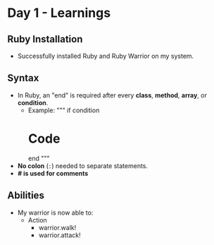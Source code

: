 # Day 1 - Learnings

## Ruby Installation
- Successfully installed Ruby and Ruby Warrior on my system.

## Syntax
- In Ruby, an "end" is required after every **class**, **method**, **array**, or **condition**.
  - Example:
    """
    if condition
      # Code
    end
    """
- **No colon** (`:`) needed to separate statements.
- **# is used for comments** 

## Abilities
- My warrior is now able to:
    - Action
        - warrior.walk!
        - warrior.attack!

